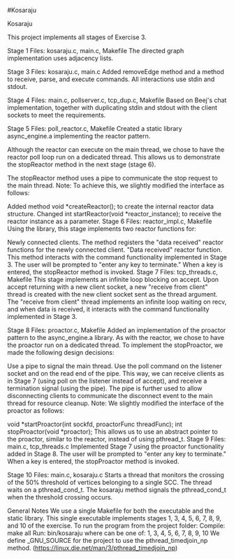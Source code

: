 #Kosaraju

Kosaraju

This project implements all stages of Exercise 3.

Stage 1
Files: kosaraju.c, main.c, Makefile
The directed graph implementation uses adjacency lists.

Stage 3
Files: kosaraju.c, main.c
Added removeEdge method and a method to receive, parse, and execute commands.
All interactions use stdin and stdout.

Stage 4
Files: main.c, pollserver.c, tcp_dup.c, Makefile
Based on Beej's chat implementation, together with duplicating stdin and stdout with the client sockets to meet the requirements.

Stage 5
Files: poll_reactor.c, Makefile
Created a static library async_engine.a implementing the reactor pattern.

Although the reactor can execute on the main thread, we chose to have the reactor poll loop run on a dedicated thread. This allows us to demonstrate the stopReactor method in the next stage (stage 6).

The stopReactor method uses a pipe to communicate the stop request to the main thread.
Note: To achieve this, we slightly modified the interface as follows:

Added method void *createReactor(); to create the internal reactor data structure.
Changed int startReactor(void *reactor_instance); to receive the reactor instance as a parameter.
Stage 6
Files: reactor_impl.c, Makefile
Using the library, this stage implements two reactor functions for:

Newly connected clients. The method registers the "data received" reactor functions for the newly connected client.
"Data received" reactor function. This method interacts with the command functionality implemented in Stage 3.
The user will be prompted to "enter any key to terminate." When a key is entered, the stopReactor method is invoked.
Stage 7
Files: tcp_threads.c, Makefile
This stage implements an infinite loop blocking on accept. Upon accept returning with a new client socket, a new "receive from client" thread is created with the new client socket sent as the thread argument. The "receive from client" thread implements an infinite loop waiting on recv, and when data is received, it interacts with the command functionality implemented in Stage 3.

Stage 8
Files: proactor.c, Makefile
Added an implementation of the proactor pattern to the async_engine.a library.
As with the reactor, we chose to have the proactor run on a dedicated thread. To implement the stopProactor, we made the following design decisions:

Use a pipe to signal the main thread.
Use the poll command on the listener socket and on the read end of the pipe.
This way, we can receive clients as in Stage 7 (using poll on the listener instead of accept), and receive a termination signal (using the pipe). The pipe is further used to allow disconnecting clients to communicate the disconnect event to the main thread for resource cleanup.
Note: We slightly modified the interface of the proactor as follows:

void *startProactor(int sockfd, proactorFunc threadFunc);
int stopProactor(void *proactor);
This allows us to use an abstract pointer to the proactor, similar to the reactor, instead of using pthread_t.
Stage 9
Files: main.c, tcp_threads.c
Implemented Stage 7 using the proactor functionality added in Stage 8. The user will be prompted to "enter any key to terminate." When a key is entered, the stopProactor method is invoked.

Stage 10
Files: main.c, kosaraju.c
Starts a thread that monitors the crossing of the 50% threshold of vertices belonging to a single SCC. The thread waits on a pthread_cond_t. The kosaraju method signals the pthread_cond_t when the threshold crossing occurs.

General Notes
We use a single Makefile for both the executable and the static library.
This single executable implements stages 1, 3, 4, 5, 6, 7, 8, 9, and 10 of the exercise.
To run the program from the project folder:
Compile: make all
Run: bin/kosaraju <stage> where <stage> can be one of: 1, 3, 4, 5, 6, 7, 8, 9, 10
We define _GNU_SOURCE for the project to use the pthread_timedjoin_np method. (https://linux.die.net/man/3/pthread_timedjoin_np)